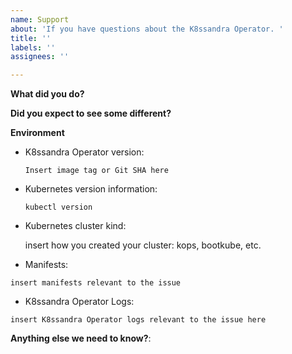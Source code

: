 ```yaml
---
name: Support
about: 'If you have questions about the K8ssandra Operator. '
title: ''
labels: ''
assignees: ''

---
```


<!--

Feel free to ask questions on Discord at https://discord.com/invite/y4s64xC9 or in the forum at https://forum.k8ssandra.io/. 
-->

**What did you do?**

**Did you expect to see some different?**

**Environment**

* K8ssandra Operator version:

    `Insert image tag or Git SHA here`
    <!-- Try: kubectl describe deployment k8ssandra-operator -->
    <!-- Note: please provide operator version and not a helm chart version -->

* Kubernetes version information:

    `kubectl version`
    <!-- Replace the command with its output above -->

* Kubernetes cluster kind:

    insert how you created your cluster: kops, bootkube, etc.

* Manifests:

```
insert manifests relevant to the issue
```

* K8ssandra Operator Logs:

```
insert K8ssandra Operator logs relevant to the issue here
```

**Anything else we need to know?**:

